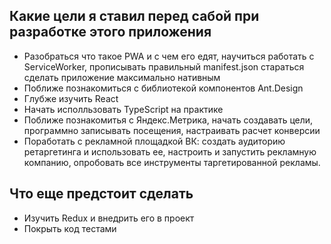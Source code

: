 ## Какие цели я ставил перед сабой при разработке этого приложения  

* Разобраться что такое PWA и с чем его едят, научиться работать с ServiceWorker, прописывать правильный manifest.json стараться сделать приложение максимально нативным
* Поближе познакомиться с библиотекой компонентов Ant.Design
* Глубже изучить React
* Начать исполльзовать TypeScript на практике
* Поближе познакомитья с Яндекс.Метрика, начать создавать цели, программно записывать посещения, настраивать расчет конверсии
* Поработать с рекламной площадкой ВК: создать аудиторию ретаргетинга и использовать ее, настроить и запустить рекламную компанию, опробовать все инструменты таргетированной рекламы.

## Что еще предстоит сделать

* Изучить Redux и внедрить его в проект
* Покрыть код тестами